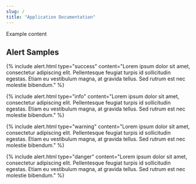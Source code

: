 ```yaml
---
slug: /
title: "Application Documentation"
---
```


Example content

## Alert Samples

{% include alert.html type="success" content="Lorem ipsum dolor sit amet, consectetur adipiscing elit. Pellentesque feugiat turpis id sollicitudin egestas. Etiam eu vestibulum magna, at gravida tellus. Sed rutrum est nec molestie bibendum." %}

{% include alert.html type="info" content="Lorem ipsum dolor sit amet, consectetur adipiscing elit. Pellentesque feugiat turpis id sollicitudin egestas. Etiam eu vestibulum magna, at gravida tellus. Sed rutrum est nec molestie bibendum." %}

{% include alert.html type="warning" content="Lorem ipsum dolor sit amet, consectetur adipiscing elit. Pellentesque feugiat turpis id sollicitudin egestas. Etiam eu vestibulum magna, at gravida tellus. Sed rutrum est nec molestie bibendum." %}

{% include alert.html type="danger" content="Lorem ipsum dolor sit amet, consectetur adipiscing elit. Pellentesque feugiat turpis id sollicitudin egestas. Etiam eu vestibulum magna, at gravida tellus. Sed rutrum est nec molestie bibendum." %}
